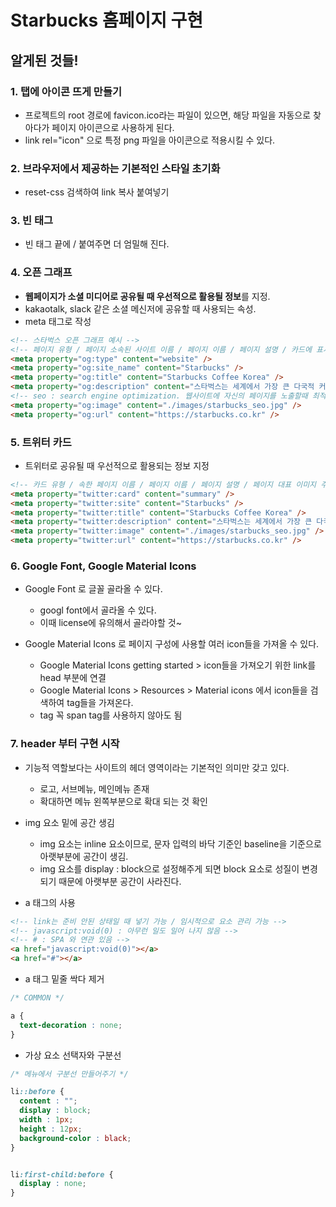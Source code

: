 # Starbucks 홈페이지 구현

## 알게된 것들!

### 1. 탭에 아이콘 뜨게 만들기

- 프로젝트의 root 경로에 favicon.ico라는 파일이 있으면, 해당 파일을 자동으로 찾아다가 페이지 아이콘으로 사용하게 된다.
- link rel="icon" 으로 특정 png 파일을 아이콘으로 적용시킬 수 있다.

### 2. 브라우저에서 제공하는 기본적인 스타일 초기화

- reset-css 검색하여 link 복사 붙여넣기

### 3. 빈 태그

- 빈 태그 끝에 / 붙여주면 더 엄밀해 진다.

### 4. 오픈 그래프

- **웹페이지가 소셜 미디어로 공유될 때 우선적으로 활용될 정보**를 지정.
- kakaotalk, slack 같은 소셜 메신저에 공유할 때 사용되는 속성.
- meta 태그로 작성

```html
<!-- 스타벅스 오픈 그래프 예시 -->
<!-- 페이지 유형 / 페이지 소속된 사이트 이름 / 페이지 이름 / 페이지 설명 / 카드에 표시되는 이미지 / 페이지 주소 -->
<meta property="og:type" content="website" />
<meta property="og:site_name" content="Starbucks" />
<meta property="og:title" content="Starbucks Coffee Korea" />
<meta property="og:description" content="스타벅스는 세계에서 가장 큰 다국적 커피 전문점으로, 64개국에서 총 23,187개의 매점을 운영하고 있습니다." />
<!-- seo : search engine optimization. 웹사이트에 자신의 페이지를 노출할때 최적화를 위한 작업. / 작업해둔 img 쓴 것. -->
<meta property="og:image" content="./images/starbucks_seo.jpg" />
<meta property="og:url" content="https://starbucks.co.kr" />
```

### 5. 트위터 카드

- 트위터로 공유될 때 우선적으로 활용되는 정보 지정

```html
<!-- 카드 유형 / 속한 페이지 이름 / 페이지 이름 / 페이지 설명 / 페이지 대표 이미지 주소 / 페이지 주소 -->
<meta property="twitter:card" content="summary" />
<meta property="twitter:site" content="Starbucks" />
<meta property="twitter:title" content="Starbucks Coffee Korea" />
<meta property="twitter:description" content="스타벅스는 세계에서 가장 큰 다국적 커피 전문점으로, 64개국에서 총 23,187개의 매점을 운영하고 있습니다." />
<meta property="twitter:image" content="./images/starbucks_seo.jpg" />
<meta property="twitter:url" content="https://starbucks.co.kr" />
```

### 6. Google Font, Google Material Icons

- Google Font 로 글꼴 골라올 수 있다.
  - googl font에서 골라올 수 있다.
  - 이때 license에 유의해서 골라야할 것~

- Google Material Icons 로 페이지 구성에 사용할 여러 icon들을 가져올 수 있다.
  - Google Material Icons getting started > icon들을 가져오기 위한 link를 head 부분에 연결
  - Google Material Icons > Resources > Material icons 에서 icon들을 검색하여 tag들을 가져온다.
  - tag 꼭 span tag를 사용하지 않아도 됨

### 7. header 부터 구현 시작

- 기능적 역할보다는 사이트의 헤더 영역이라는 기본적인 의미만 갖고 있다.
  - 로고, 서브메뉴, 메인메뉴 존재
  - 확대하면 메뉴 왼쪽부분으로 확대 되는 것 확인

- img 요소 밑에 공간 생김
  - img 요소는 inline 요소이므로, 문자 입력의 바닥 기준인 baseline을 기준으로 아랫부분에 공간이 생김.
  - img 요소를 display : block으로 설정해주게 되면 block 요소로 성질이 변경되기 때문에 아랫부분 공간이 사라진다.

- a 태그의 사용

```html
<!-- link는 준비 안된 상태일 때 넣기 가능 / 임시적으로 요소 관리 가능 -->
<!-- javascript:void(0) : 아무런 일도 일어 나지 않음 -->
<!-- # : SPA 와 연관 있음 -->
<a href="javascript:void(0)"></a>
<a href="#"></a>
```

- a 태그 밑줄 싹다 제거

```css
/* COMMON */

a {
  text-decoration : none;
}
```

- 가상 요소 선택자와 구분선

```css
/* 메뉴에서 구분선 만들어주기 */

li::before {
  content : "";
  display : block;
  width : 1px;
  height : 12px;
  background-color : black;
}


li:first-child:before {
  display : none;
}
```